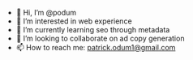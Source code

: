 - 👋 Hi, I’m @podum
- 👀 I’m interested in web experience
- 🌱 I’m currently learning seo through metadata
- 💞️ I’m looking to collaborate on ad copy generation
- 📫 How to reach me: patrick.odum1@gmail.com

<!---
podum/podum is a ✨ special ✨ repository because its `README.md` (this file) appears on your GitHub profile.
You can click the Preview link to take a look at your changes.
--->
